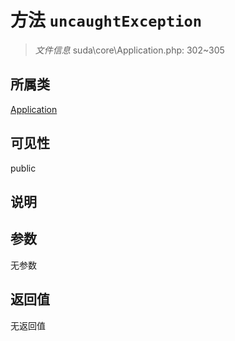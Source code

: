 # 方法 `uncaughtException`

> *文件信息* suda\core\Application.php: 302~305

## 所属类 

[Application](../Application.md)

## 可见性

 public 

## 说明



## 参数


无参数


## 返回值

无返回值
